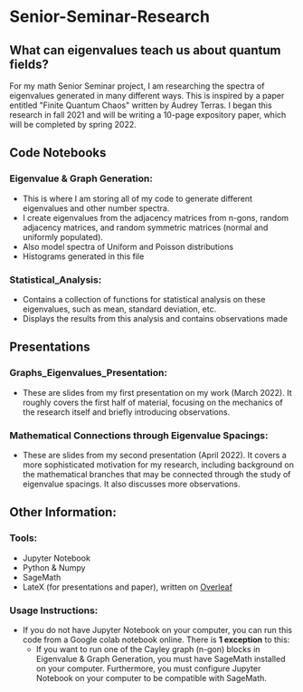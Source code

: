 # Senior-Seminar-Research
## What can eigenvalues teach us about quantum fields?

For my math Senior Seminar project, I am researching the spectra of eigenvalues generated in many different ways. This is inspired by a paper entitled "Finite Quantum Chaos" written by Audrey Terras. I began this research in fall 2021 and will be writing a 10-page expository paper, which will be completed by spring 2022. 

## Code Notebooks

### Eigenvalue & Graph Generation: 
* This is where I am storing all of my code to generate different eigenvalues and other number spectra.
* I create eigenvalues from the adjacency matrices from n-gons, random adjacency matrices, and random symmetric matrices (normal and uniformly populated).
* Also model spectra of Uniform and Poisson distributions
* Histograms generated in this file

### Statistical_Analysis:
* Contains a collection of functions for statistical analysis on these eigenvalues, such as mean, standard deviation, etc.
* Displays the results from this analysis and contains observations made

## Presentations

### Graphs_Eigenvalues_Presentation:
* These are slides from my first presentation on my work (March 2022). It roughly covers the first half of material, focusing on the mechanics of the research itself and briefly introducing observations.

### Mathematical Connections through Eigenvalue Spacings:
* These are slides from my second presentation (April 2022). It covers a more sophisticated motivation for my research, including background on the mathematical branches that may be connected through the study of eigenvalue spacings. It also discusses more observations.

## Other Information:

### Tools:
* Jupyter Notebook
* Python & Numpy
* SageMath
* LateX (for presentations and paper), written on [Overleaf](https://overleaf.com)

### Usage Instructions: 
* If you do not have Jupyter Notebook on your computer, you can run this code from a Google colab notebook online. There is **1 exception** to this: 
  * If you want to run one of the Cayley graph (n-gon) blocks in Eigenvalue & Graph Generation, you must have SageMath installed on your computer. Furthermore, you must configure Jupyter Notebook on your computer to be compatible with SageMath.
